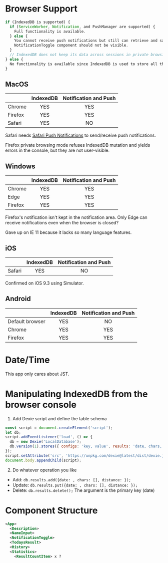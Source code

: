 # Browser Support

```javascript
if (IndexedDB is supported) {
  if (ServiceWorker, Notification, and PushManager are supported) {
    Full functionality is available.
  } else {
    You cannot receive push notifications but still can retrieve and save data.
    NotificationToggle component should not be visible.
  }
  // IndexedDB does not keep its data across sessions in private browsing mode in many browsers. Nevertheless 'indexedDB in window' evaluates to true and there seems to be no standardized way to detect private browsing mode.
} else {
  No functionality is available since IndexedDB is used to store all the data including configs and result history.
}
```

## MacOS

|                     |IndexedDB|Notification and Push|
|:--------------------|:-------:|:-------------------:|
|Chrome               |YES      |YES                  |
|Firefox              |YES      |YES                  |
|Safari               |YES      |NO                   |

Safari needs [Safari Push Notifications](https://developer.apple.com/notifications/safari-push-notifications/) to send/receive push notifications.

Firefox private browsing mode refuses IndexedDB mutation and yields errors in the console, but they are not user-visible.

## Windows

|                     |IndexedDB|Notification and Push|
|:--------------------|:-------:|:-------------------:|
|Chrome               |YES      |YES                  |
|Edge                 |YES      |YES                  |
|Firefox              |YES      |YES                  |

Firefox's notification isn't kept in the notification area.
Only Edge can receive notifications even when the browser is closed?

Gave up on IE 11 because it lacks so many language features.

## iOS

|                     |IndexedDB|Notification and Push|
|:--------------------|:-------:|:-------------------:|
|Safari               |YES      |NO                   |

Confirmed on iOS 9.3 using Simulator.

## Android

|                     |IndexedDB|Notification and Push|
|:--------------------|:-------:|:-------------------:|
|Default browser      |YES      |NO                   |
|Chrome               |YES      |YES                  |
|Firefox              |YES      |YES                  |

# Date/Time

This app only cares about JST.

# Manipulating IndexedDB from the browser console

1. Add Dexie script and define the table schema

```javascript
const script = document.createElement('script');
let db;
script.addEventListener('load', () => {
  db = new Dexie('LocalDatabase');
  db.version(1).stores({ configs: 'key, value', results: 'date, chars, distance' });
});
script.setAttribute('src', 'https://unpkg.com/dexie@latest/dist/dexie.js');
document.body.appendChild(script);
```

2. Do whatever operation you like

- Add: `db.results.add({date: , chars: [], distance: });`
- Update: `db.results.put({date: , chars: [], distance: });`
- Delete: `db.results.delete();` The argument is the primary key (date)

# Component Structure

```xml
<App>
  <Description>
  <NameInput>
  <NotificationToggle>
  <TodaysResult>
  <History>
  <Statistics>
    <ResultCountItem> x ?
```